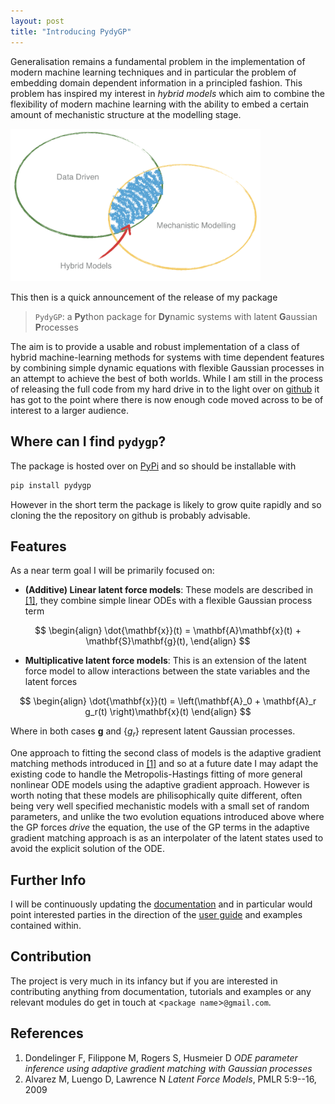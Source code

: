 ```yaml
---
layout: post
title: "Introducing PydyGP"
---
```


Generalisation remains a fundamental problem in the implementation of modern machine learning techniques and in particular the problem of embedding domain dependent information in a principled fashion. This problem has inspired my interest in *hybrid models* which aim to combine the flexibility of modern machine learning with the ability to embed a certain amount of mechanistic structure at the modelling stage.

<img src="/assets/hybridmodelling/hybridmodelling.png" class="center" width=400px />

This then is a quick announcement of the release of my package

> `PydyGP`: a **Py**thon package for **Dy**namic systems with
> latent **G**aussian **P**rocesses

The aim is to provide a usable and robust implementation of a class of hybrid machine-learning methods for systems with time dependent features by combining simple dynamic equations with flexible Gaussian processes in an attempt to achieve the best of both worlds. While I am still in the process of releasing the full code from my hard drive in to the light over on [github](https://github.com/danieljtait/pydygp) it has got to the point where there is now enough code moved across to be of interest to a larger audience.

## Where can I find `pydygp`?

The package is hosted over on [PyPi](https://pypi.org/project/pydygp/) and so should be installable with

```bash
pip install pydygp
```

However in the short term the package is likely to grow quite rapidly and so cloning the the repository on github is probably advisable.


## Features
As a near term goal I will be primarily focused on:

* **(Additive) Linear latent force models**: These models are described in <a href="#ref1">[1]</a>, they combine simple linear ODEs with a flexible Gaussian process term

$$
\begin{align}
  \dot{\mathbf{x}}(t) = \mathbf{A}\mathbf{x}(t) + \mathbf{S}\mathbf{g}(t),
\end{align}	
$$

* **Multiplicative latent force models**: This is an extension of the latent force model to allow interactions between the state variables and the latent forces

$$
\begin{align}
  \dot{\mathbf{x}}(t) = \left(\mathbf{A}_0 + \mathbf{A}_r g_r(t) \right)\mathbf{x}(t)
\end{align}	
$$

Where in both cases $\mathbf{g}$ and $\{ g_r \}$ represent latent Gaussian processes.

One approach to fitting the second class of models is the adaptive gradient matching methods introduced in <a href="#ref2">[1]</a> and so at a future date I may adapt the existing code to handle the Metropolis-Hastings fitting of more general nonlinear ODE models using the adaptive gradient approach. However is worth noting that these models are philisophically quite different, often being very well specified mechanistic models with a small set of random parameters, and unlike the two evolution equations introduced above where the GP forces *drive* the equation, the use of the GP terms in the adaptive gradient matching approach is as an interpolater of the latent states used to avoid the explicit solution of the ODE.

## Further Info
I will be continuously updating the [documentation](https://pydygp.readthedocs.io/en/latest/) and in particular would point interested parties in the direction of the [user guide](https://pydygp.readthedocs.io/en/latest/user/index.html) and examples contained within.

## Contribution
The project is very much in its infancy but if you are interested in contributing anything from documentation, tutorials and examples or any relevant modules do get in touch at <`package name`>`@gmail.com`.

## References

1. <a name="ref1"></a>Dondelinger F, Filippone M, Rogers S, Husmeier D *ODE parameter inference using adaptive gradient matching with Gaussian processes*
2. <a name="ref2"></a>Alvarez M, Luengo D, Lawrence N *Latent Force Models*, PMLR 5:9--16, 2009